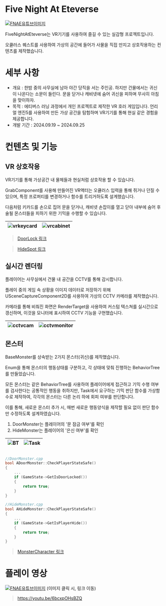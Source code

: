 
# Five Night At Eteverse

[![FNAE유튜브이미지](http://img.youtube.com/vi/6bcxpOHsBZQ/0.jpg)](https://youtu.be/6bcxpOHsBZQ)

FiveNightAtEteverse는 VR기기를 사용하여 즐길 수 있는 실감형 프로젝트입니다.

오큘러스 퀘스트를 사용하여 가상의 공간에 들어가 사물을 직접 만지고 상호작용하는 컨텐츠를 제작했습니다.


# 세부 사항

- 개요 : 한밤 중의 사무실에 남아 야간 당직을 서는 주인공. 하지만 건물에서는 귀신이 나온다는 소문이 들린다. 문을 닫거나 캐비넷에 숨어 귀신을 피하며 무사히 아침을 맞이하자.
- 목적 : 에티버스 러닝 과정에서 개인 프로젝트로 제작한 VR 호러 게임입니다. 언리얼 엔진5를 사용하여 만든 가상 공간을 탐험하며 VR기기를 통해 현실 같은 경험을 제공합니다.
- 개발 기간 : 2024.09.19 ~ 2024.09.25


# 컨텐츠 및 기능

## VR 상호작용

VR기기를 통해 가상공간 내 물체들과 현실처럼 상호작용 할 수 있습니다.

GrabComponent를 사용해 만들어진 VR액터는 오큘러스 입력을 통해 쥐거나 던질 수 있으며, 특정 프로퍼티를 변경하거나 함수를 트리거하도록 설계했습니다.

다음처럼 키카드를 손으로 집어 문을 닫거나, 캐비넷 손잡이를 열고 닫아 내부에 숨어 후술될 몬스터들을 피하기 위한 기믹을 수행할 수 있습니다.

![vrkeycard](https://github.com/user-attachments/assets/91dd5518-0229-42de-ba95-2c88ffaadd88) |![vrcabinet](https://github.com/user-attachments/assets/e6c522fb-3b4f-4e79-88bb-5497c5b019ad)
--- | --- | 
> [DoorLock 링크](https://www.notion.so/DoorLock-ce6f06ab975e49c4ac7f6ee7f841d85c?pvs=21)

> [HideSpot 링크](https://www.notion.so/HideSpot-f6d1b345f6a747f8997678ba02220291?pvs=21)

    
## 실시간 렌더링

플레이어는 사무실에서 건물 내 공간을 CCTV를 통해 감시합니다.

플레이 중의 게임 속 상황을 이미지 데이터로 저장하기 위해 USceneCaptureComponent2D를 사용하여 가상의 CCTV 카메라를 제작했습니다.

카메라를 통해 비춰진 화면은 RenderTarget을 사용하여 커스텀 텍스쳐를 실시간으로 갱신하며, 이것을 모니터에 표시하여 CCTV 기능을 구현했습니다.

![cctvcam](https://github.com/user-attachments/assets/5a7d5e23-6c58-4c19-bb9f-25894ad06108) |![cctvmonitor](https://github.com/user-attachments/assets/a6ee6687-d9df-46e0-bf02-3ddb1854b051)
--- | --- | 


## 몬스터

BaseMonster를 상속받는 2가지 몬스터(귀신)를 제작했습니다.

Enum을 통해 몬스터의 행동상태를 구분하고, 각 상태에 맞춰 진행하는 BehaviorTree를 만들었습니다.

모든 몬스터는 같은 BehaviorTree를 사용하여 플레이어에게 접근하고 기믹 수행 여부를 검사한다는 공통적인 행동을 취하지만, Task에서 요구하는 기믹 판단 함수를 가상함수로 제작하여, 각각의 몬스터는 다른 논리 하에 회피 여부를 판단합니다.

이를 통해, 새로운 몬스터 추가 시, 매번 새로운 행동양식을 제작할 필요 없이 판단 함수만 수정하도록 설계하였습니다.

1. DoorMonster는 플레이어의 '문 잠금 여부'를 확인
2. HideMonster는 플레이어의 '은신 여부'를 확인

![BT](https://github.com/user-attachments/assets/bf457bf1-6b4e-437b-828f-04185dc7a661) |![Task](https://github.com/user-attachments/assets/281998a5-022c-4802-93e8-5b637ee6d1b7)
--- | --- | 

```cpp

//DoorMonster.cpp
bool ADoorMonster::CheckPlayerStateSafe()
{	
	...
	if (GameState->GetIsDoorLocked())
	{
		return true;
	}
}

//HideMonster.cpp
bool AHideMonster::CheckPlayerStateSafe()
{
	...
	if (GameState->GetIsPlayerHide())
	{
		return true;
	}
}
```
    
>[MonsterCharacter 링크](https://www.notion.so/MonsterCharacter-42ce0f29748d40c0b5d1ef7f6a82d1be?pvs=21)


# 플레이 영상

[![FNAE유튜브이미지](http://img.youtube.com/vi/6bcxpOHsBZQ/0.jpg)](https://youtu.be/6bcxpOHsBZQ)
(이미지 클릭 시, 링크 이동)
> https://youtu.be/6bcxpOHsBZQ

